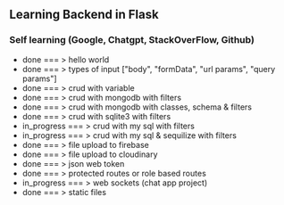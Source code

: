 ## Learning Backend in Flask
### Self learning (Google, Chatgpt, StackOverFlow, Github)

- done                === >          hello world
- done                === >          types of input ["body", "formData", "url params", "query params"]
- done                === >          crud with variable
- done                === >          crud with mongodb with filters
- done                === >          crud with mongodb with classes, schema & filters
- done                === >          crud with sqlite3 with filters
- in_progress         === >          crud with my sql with filters
- in_progress         === >          crud with my sql & sequilize with filters
- done                === >          file upload to firebase
- done                === >          file upload to cloudinary
- done                === >          json web token
- done                === >          protected routes or role based routes
- in_progress         === >          web sockets (chat app project)
- done                === >          static files
